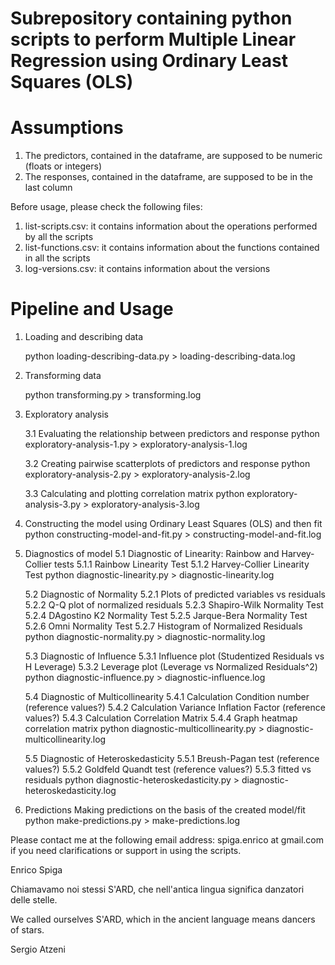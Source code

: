 # Subrepository containing python scripts to perform Multiple Linear Regression using Ordinary Least Squares (OLS)

# Assumptions

1. The predictors, contained in the dataframe, are supposed to be numeric (floats or integers)
2. The responses, contained in the dataframe, are supposed to be in the last column

Before usage, please check the following files:
1. list-scripts.csv: it contains information about the operations performed by all the scripts
2. list-functions.csv: it contains information about the functions contained in all the scripts
3. log-versions.csv: it contains information about the versions

# Pipeline and Usage

1. Loading and describing data
   
   python loading-describing-data.py > loading-describing-data.log

2. Transforming data
   
   python transforming.py > transforming.log

3. Exploratory analysis
   
   3.1 Evaluating the relationship between predictors and response
       python exploratory-analysis-1.py > exploratory-analysis-1.log

   3.2 Creating pairwise scatterplots of predictors and response
       python exploratory-analysis-2.py > exploratory-analysis-2.log

   3.3 Calculating and plotting correlation matrix
       python exploratory-analysis-3.py > exploratory-analysis-3.log

4. Constructing the model using Ordinary Least Squares (OLS) and then fit
   python constructing-model-and-fit.py > constructing-model-and-fit.log

5. Diagnostics of model
   5.1 Diagnostic of Linearity: Rainbow and Harvey-Collier tests
       5.1.1 Rainbow Linearity Test
       5.1.2 Harvey-Collier Linearity Test
       python diagnostic-linearity.py > diagnostic-linearity.log
       
   5.2 Diagnostic of Normality
       5.2.1 Plots of predicted variables vs residuals
       5.2.2 Q-Q plot of normalized residuals
       5.2.3 Shapiro-Wilk Normality Test
       5.2.4 DAgostino K2 Normality Test
       5.2.5 Jarque-Bera Normality Test
       5.2.6 Omni Normality Test
       5.2.7 Histogram of Normalized Residuals
       python diagnostic-normality.py > diagnostic-normality.log
       
   5.3 Diagnostic of Influence
       5.3.1 Influence plot (Studentized Residuals vs H Leverage)
       5.3.2 Leverage plot (Leverage vs Normalized Residuals^2)
       python diagnostic-influence.py > diagnostic-influence.log

   5.4 Diagnostic of Multicollinearity
       5.4.1 Calculation Condition number (reference values?)
       5.4.2 Calculation Variance Inflation Factor (reference values?)
       5.4.3 Calculation Correlation Matrix
       5.4.4 Graph heatmap correlation matrix
       python diagnostic-multicollinearity.py > diagnostic-multicollinearity.log

   5.5 Diagnostic of Heteroskedasticity
       5.5.1 Breush-Pagan test (reference values?)
       5.5.2 Goldfeld Quandt test (reference values?)
       5.5.3 fitted vs residuals
       python diagnostic-heteroskedasticity.py > diagnostic-heteroskedasticity.log

6. Predictions
   Making predictions on the basis of the created model/fit
   python make-predictions.py > make-predictions.log

Please contact me at the following email address: spiga.enrico at gmail.com if you need clarifications or support in using the scripts.


Enrico Spiga

Chiamavamo noi stessi S'ARD, che nell'antica lingua significa danzatori delle stelle.

We called ourselves S'ARD, which in the ancient language means dancers of stars.

Sergio Atzeni
